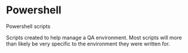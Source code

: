 # Powershell
Powershell scripts

Scripts created to help manage a QA environment.  Most scripts will more than likely be very specific to the environment they were written for.
